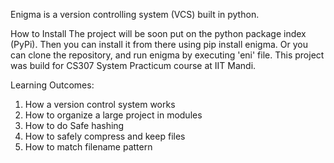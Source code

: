Enigma is a version controlling system (VCS) built in python.

How to Install
The project will be soon put on the python package index (PyPi). Then you can install it from there using pip install enigma. 
Or you can clone the repository, and run enigma by executing 'eni' file. 
This project was build for CS307 System Practicum course at IIT Mandi.

Learning Outcomes:
1. How a version control system works
2. How to organize a large project in modules
3. How to do Safe hashing
4. How to safely compress and keep files
5. How to match filename pattern

